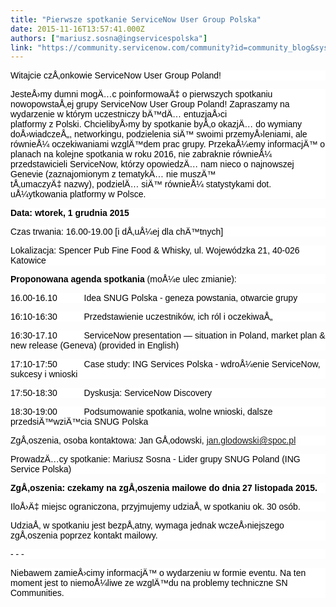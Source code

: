 ```yaml
---
title: "Pierwsze spotkanie ServiceNow User Group Polska"
date: 2015-11-16T13:57:41.000Z
authors: ["mariusz.sosna@ingservicespolska"]
link: "https://community.servicenow.com/community?id=community_blog&sys_id=a05e2aaddbd0dbc01dcaf3231f961943"
---
```

<p style="background: white;"><span style="color: black; font-family: 'Calibri',sans-serif;">Witajcie czÅ‚onkowie ServiceNow User Group Poland!</span></p><p style="background: white;"></p><p style="background: white;"><span style="color: black; font-family: 'Calibri',sans-serif;">JesteÅ›my dumni mogÄ…c poinformowaÄ‡ o pierwszych spotkaniu nowopowstaÅ‚ej grupy ServiceNow User Group Poland! </span><span style="color: black; font-family: 'Calibri',sans-serif;">Zapraszamy na wydarzenie w którym uczestniczy bÄ™dÄ… entuzjaÅ›ci<br/>platformy z Polski. ChcielibyÅ›my by spotkanie byÅ‚o okazjÄ… do wymiany doÅ›wiadczeÅ„, networkingu, podzielenia siÄ™ swoimi przemyÅ›leniami, ale równieÅ¼ oczekiwaniami wzglÄ™dem prac grupy. PrzekaÅ¼emy informacjÄ™ o planach na kolejne spotkania w roku 2016, nie zabraknie równieÅ¼ przedstawicieli ServiceNow, którzy opowiedzÄ… nam nieco o najnowszej Genevie (zaznajomionym z tematykÄ… nie muszÄ™<br/>tÅ‚umaczyÄ‡ nazwy), podzielÄ… siÄ™ równieÅ¼ statystykami dot. uÅ¼ytkowania platformy w Polsce.</span></p><p style="background: white;"></p><p style="background: white;"><strong style="color: black; font-family: 'Calibri',sans-serif;">Data: wtorek, 1 grudnia 2015</strong></p><p style="background: white;"></p><p style="background: white;"><span style="color: black; font-family: 'Calibri',sans-serif;">Czas trwania: 16.00-19.00 [i dÅ‚uÅ¼ej dla chÄ™tnych]</span></p><p style="background: white;"><span style="color: black; font-family: 'Calibri',sans-serif;">Lokalizacja: Spencer Pub Fine Food &amp; Whisky, </span><span style="color: black; font-family: 'Calibri',sans-serif;">ul. Wojewódzka 21, 40-026 Katowice</span></p><p style="background: white;"></p><p style="background: white;"><span style="color: black; font-family: 'Calibri',sans-serif;"><strong>Proponowana agenda spotkania</strong> (moÅ¼e ulec zmianie):</span></p><p style="background: white;"><span style="color: black; font-family: 'Calibri',sans-serif;">16.00-16.10           Idea SNUG Polska - geneza powstania, otwarcie grupy</span></p><p style="background: white;"><span style="color: black; font-family: 'Calibri',sans-serif;">16:10-16:30           Przedstawienie uczestników, ich ról i oczekiwaÅ„</span></p><p style="background: white;"><span style="color: black; font-family: 'Calibri',sans-serif;">16:30-17.10           ServiceNow presentation — situation in Poland, market plan &amp; new release (Geneva) (provided in English)</span></p><p style="background: white;"><span style="color: black; font-family: 'Calibri',sans-serif;">17:10-17:50           Case study: ING Services Polska - wdroÅ¼enie ServiceNow, sukcesy i wnioski</span></p><p style="background: white;"><span style="color: black; font-family: 'Calibri',sans-serif;">17:50-18:30           Dyskusja: ServiceNow Discovery</span></p><p style="background: white;"><span style="color: black; font-family: 'Calibri',sans-serif;">18:30-19:00           Podsumowanie spotkania, wolne wnioski, dalsze przedsiÄ™wziÄ™cia SNUG Polska</span></p><p style="background: white;"></p><p style="background: white;"><span style="color: black; font-family: 'Calibri',sans-serif;">ZgÅ‚oszenia, osoba kontaktowa: Jan GÅ‚odowski, <a title="n.glodowski@spoc.pl" href="mailto:jan.glodowski@spoc.pl">jan.glodowski@spoc.pl</a></span></p><p style="background: white;"><span style="color: black; font-family: 'Calibri',sans-serif;">ProwadzÄ…cy spotkanie: Mariusz Sosna - Lider grupy SNUG Poland (ING Service Polska)</span></p><p style="background: white;"></p><p style="background: white;"><strong style="color: black; font-family: 'Calibri',sans-serif;">ZgÅ‚oszenia: czekamy na zgÅ‚oszenia mailowe do dnia 27 listopada 2015.</strong></p><p style="background: white;"></p><p style="background: white;"><span style="color: black; font-family: 'Calibri',sans-serif;">IloÅ›Ä‡ miejsc ograniczona, przyjmujemy udziaÅ‚ w spotkaniu ok. 30 osób.</span></p><p style="background: white;"><span style="color: black; font-family: 'Calibri',sans-serif;">UdziaÅ‚ w spotkaniu jest bezpÅ‚atny, wymaga jednak wczeÅ›niejszego zgÅ‚oszenia poprzez kontakt mailowy.</span></p><p style="background: white;"></p><p style="background: white;"><span style="color: black; font-family: 'Calibri',sans-serif;">- - -</span></p><p style="background: white;"><span style="color: black; font-family: 'Calibri',sans-serif;">Niebawem zamieÅ›cimy informacjÄ™ o wydarzeniu w formie eventu. Na ten moment jest to niemoÅ¼liwe ze wzglÄ™du na problemy techniczne SN Communities.</span></p>